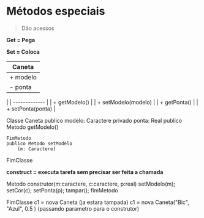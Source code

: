 # Métodos especiais
> Dão acessos

**Get = Pega**

**Set = Coloca**


| Caneta | 
| ------------- | 
| + modelo  | 
| - ponta  | 
| 
| ------------- | 
| + getModelo() | 
| + setModelo(modelo) | 
| + getPonta() | 
| + setPonta(ponta) | 



Classe Caneta
    publico modelo: Caractere
    privado ponta: Real
    publico Metodo getModelo()

    FimMetodo
    publico Metodo setModelo
        (m: Caractere)

FimClasse


**construct = executa tarefa sem precisar ser feita a chamada**

Metodo construtor(m:caractere, c:caractere, p:real)
    setModelo(m);
    setCor(c);
    setPonta(p);
    tampar();
fimMetodo

FimClasse
c1 = nova Caneta (ja estara tampada)
c1 = nova Caneta("Bic", "Azul", 0.5 ) (passando parametro para o construtor)